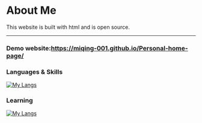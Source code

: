 # About Me 
This website is built with html and is open source.
<hr>

### Demo website:https://miqing-001.github.io/Personal-home-page/

### Languages & Skills

[![My Langs](https://skillicons.dev/icons?i=html,css)](https://skillicons.dev)

### Learning

[![My Langs](https://skillicons.dev/icons?i=cpp,c,c++)](https://skillicons.dev)
